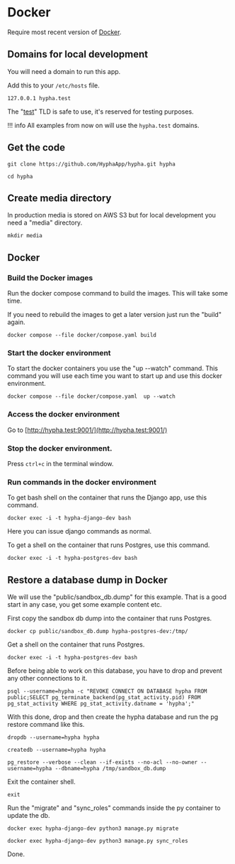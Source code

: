 # Docker

Require most recent version of [Docker](https://www.docker.com/get-started).

## Domains for local development

You will need a domain to run this app.

Add this to your `/etc/hosts` file.

```text
127.0.0.1 hypha.test
```

The "[test](https://en.wikipedia.org/wiki/.test)" TLD is safe to use, it's reserved for testing purposes.

!!! info
    All examples from now on will use the `hypha.test` domains.

## Get the code

```shell
git clone https://github.com/HyphaApp/hypha.git hypha

cd hypha
```

## Create media directory

In production media is stored on AWS S3 but for local development you need a "media" directory.

```shell
mkdir media
```

## Docker

### Build the Docker images

Run the docker compose command to build the images. This will take some time.

If you need to rebuild the images to get a later version just run the "build" again.

```shell
docker compose --file docker/compose.yaml build
```

### Start the docker environment

To start the docker containers you use the "up --watch" command. This command you will use each time you want to start up and use this docker environment.

```shell
docker compose --file docker/compose.yaml  up --watch
```

### Access the docker environment

Go to [http://hypha.test:9001/](http://hypha.test:9001/)

### Stop the docker environment.

Press `ctrl+c` in the terminal window.

### Run commands in the docker environment

To get bash shell on the container that runs the Django app, use this command.

```shell
docker exec -i -t hypha-django-dev bash
```

Here you can issue django commands as normal.

To get a shell on the container that runs Postgres, use this command.

```shell
docker exec -i -t hypha-postgres-dev bash
```

## Restore a database dump in Docker

We will use the "public/sandbox\_db.dump" for this example. That is a good start in any case, you get some example content etc.

First copy the sandbox db dump into the container that runs Postgres.

```shell
docker cp public/sandbox_db.dump hypha-postgres-dev:/tmp/
```

Get a shell on the container that runs Postgres.

```shell
docker exec -i -t hypha-postgres-dev bash
```

Before being able to work on this database, you have to drop and prevent any other connections to it.

```shell
psql --username=hypha -c "REVOKE CONNECT ON DATABASE hypha FROM public;SELECT pg_terminate_backend(pg_stat_activity.pid) FROM pg_stat_activity WHERE pg_stat_activity.datname = 'hypha';"
```

With this done, drop and then create the hypha database and run the pg restore command like this.

```shell
dropdb --username=hypha hypha
```

```shell
createdb --username=hypha hypha
```

```shell
pg_restore --verbose --clean --if-exists --no-acl --no-owner --username=hypha --dbname=hypha /tmp/sandbox_db.dump
```

Exit the container shell.

```shell
exit
```

Run the "migrate" and "sync_roles" commands inside the py container to update the db.

```shell
docker exec hypha-django-dev python3 manage.py migrate
```

```shell
docker exec hypha-django-dev python3 manage.py sync_roles
```

Done.

